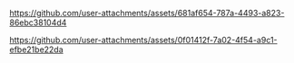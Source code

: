 https://github.com/user-attachments/assets/681af654-787a-4493-a823-86ebc38104d4

https://github.com/user-attachments/assets/0f01412f-7a02-4f54-a9c1-efbe21be22da

